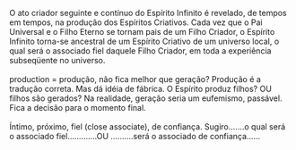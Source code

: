 ﻿O ato criador seguinte e contínuo do Espírito Infinito é revelado, de tempos em tempos, na produção dos Espíritos Criativos. Cada vez que o Pai Universal e o Filho Eterno se tornam pais de um Filho Criador, o Espírito Infinito torna-se ancestral de um Espírito Criativo de um universo local, o qual será o associado fiel daquele Filho Criador, em toda a experiência subseqüente no universo.<BR><BR>production = produção, não fica melhor que geração? Produção é a tradução correta. Mas dá idéia de fábrica. O Espírito produz filhos? OU filhos são gerados? Na realidade, geração seria um eufemismo, passável. Fica a decisão para o momento final.<BR><BR>Íntimo, próximo, fiel (close associate), de confiança. Sugiro.......o qual será o associado fiel.............OU ..........será o associado de confiança......